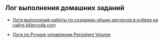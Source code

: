 ## Лог выполнения домашних заданий

- [Логи выполнения работы по созданию общих ресурсов в кубере на сайте killercoda.com](https://github.com/zakharovnpa/04--devkub-homeworks-/blob/9f6a03f8c5f27257cebf45993cb25b1482d70cfe/13-kubernetes-config-02-mounts/Labs/create-pvc.md)

- [Логи по Ручное управление Persistent Volume](https://github.com/zakharovnpa/04--devkub-homeworks-/blob/bc111587d171cf07e872e5af073da5ae39383171/13-kubernetes-config-02-mounts/Labs/create-pvc-3.md)
